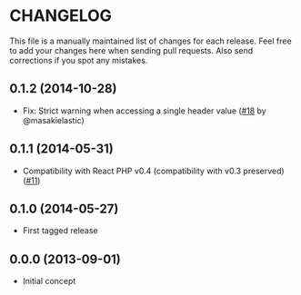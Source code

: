 # CHANGELOG

This file is a manually maintained list of changes for each release. Feel free
to add your changes here when sending pull requests. Also send corrections if
you spot any mistakes.

## 0.1.2 (2014-10-28)

* Fix: Strict warning when accessing a single header value
  ([#18](https://github.com/clue/php-buzz-react/pull/18) by @masakielastic)

## 0.1.1 (2014-05-31)

* Compatibility with React PHP v0.4 (compatibility with v0.3 preserved)
  ([#11](https://github.com/clue/reactphp-buzz/pull/11))

## 0.1.0 (2014-05-27)

* First tagged release

## 0.0.0 (2013-09-01)

* Initial concept

